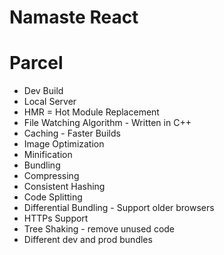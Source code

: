 # Namaste  React 

# Parcel
- Dev Build
- Local Server
- HMR = Hot Module Replacement
- File Watching Algorithm - Written in C++ 
- Caching - Faster Builds
- Image Optimization 
- Minification
- Bundling
- Compressing
- Consistent Hashing
- Code Splitting
- Differential Bundling - Support older browsers
- HTTPs Support
- Tree Shaking - remove unused code 
- Different dev and prod bundles